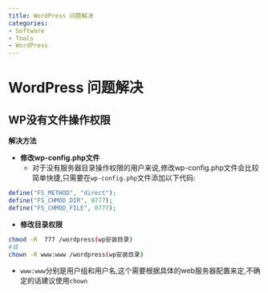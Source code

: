 ```yaml
---
title: WordPress 问题解决
categories:
- Software
- Tools
- WordPress
---
```

# WordPress 问题解决

## WP没有文件操作权限

**解决方法**

- **修改wp-config.php文件**
    - 对于没有服务器目录操作权限的用户来说,修改wp-config.php文件会比较简单快捷,只需要在`wp-config.php`文件添加以下代码:

```php
define("FS_METHOD", "direct");
define("FS_CHMOD_DIR", 0777);
define("FS_CHMOD_FILE", 0777);
```

- **修改目录权限**

```bash
chmod -R  777 /wordpress(wp安装目录)
#或
chown -R www:www /wordpress(wp安装目录)
```

- `www:www`分别是用户组和用户名,这个需要根据具体的web服务器配置来定,不确定的话建议使用`chown`